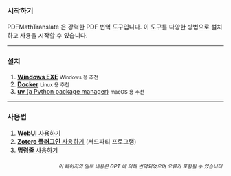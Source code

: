 ### 시작하기

PDFMathTranslate 은 강력한 PDF 번역 도구입니다. 이 도구를 다양한 방법으로 설치하고 사용을 시작할 수 있습니다.

---

### 설치

1. [**Windows EXE**](./INSTALLATION_winexe.md) <small>Windows 용 추천</small>
2. [**Docker**](./INSTALLATION_docker.md) <small>Linux 용 추천</small>
3. [**uv** (a Python package manager)](./INSTALLATION_uv.md) <small>macOS 용 추천</small>

---

### 사용법

1. [**WebUI** 사용하기](./USAGE_webui.md)
2. [**Zotero 플러그인** 사용하기](https://github.com/guaguastandup/zotero-pdf2zh) (서드파티 프로그램)
3. [**명령줄** 사용하기](./USAGE_commandline.md)

<div align="right"> 
<h6><small>이 페이지의 일부 내용은 GPT 에 의해 번역되었으며 오류가 포함될 수 있습니다.</small></h6>